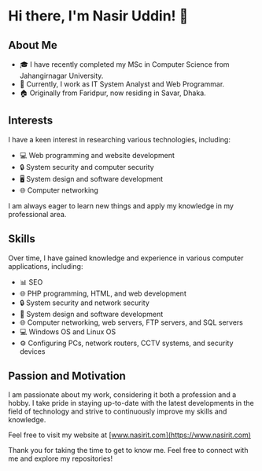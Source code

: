 # Hi there, I'm Nasir Uddin! 👋

## About Me

- 🎓 I have recently completed my MSc in Computer Science from Jahangirnagar University.
- 💼 Currently, I work as IT System Analyst and Web Programmar.
- 🏠 Originally from Faridpur, now residing in Savar, Dhaka.

## Interests

I have a keen interest in researching various technologies, including:
- 💻 Web programming and website development
- 🔒 System security and computer security
- 🖥️ System design and software development
- 🌐 Computer networking

I am always eager to learn new things and apply my knowledge in my professional area.

## Skills

Over time, I have gained knowledge and experience in various computer applications, including:
- 📊 SEO
- 🌐 PHP programming, HTML, and web development
- 🔒 System security and network security
- 📁 System design and software development
- 🌐 Computer networking, web servers, FTP servers, and SQL servers
- 💻 Windows OS and Linux OS
- ⚙️ Configuring PCs, network routers, CCTV systems, and security devices

## Passion and Motivation

I am passionate about my work, considering it both a profession and a hobby. I take pride in staying up-to-date with the latest developments in the field of technology and strive to continuously improve my skills and knowledge.

Feel free to visit my website at [www.nasirit.com](https://www.nasirit.com)

Thank you for taking the time to get to know me. Feel free to connect with me and explore my repositories!
